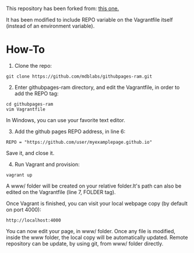 This repository has been forked from:
[this one.](https://github.com/kappataumu/vagrant-up-github-pages)

It has been modified to include REPO variable on the Vagrantfile itself (instead of an environment variable).

How-To
=====
1. Clone the repo:
 ```
 git clone https://github.com/mdblabs/githubpages-ram.git
 ```
2. Enter githubpages-ram directory, and edit the Vagrantfile, in order to add the REPO tag:
 ```
 cd githubpages-ram
 vim Vagrantfile
 ```
 In Windows, you can use your favorite text editor.

3. Add the github pages REPO address, in line 6:
 ```
 REPO = "https://github.com/user/myexamplepage.github.io"
 ```
 Save it, and close it.

4. Run Vagrant and provision:
 ```
 vagrant up
 ```
 A www/ folder will be created on your relative folder.It's path can also be edited on the Vagrantfile (line 7, FOLDER tag).

 Once Vagrant is finished, you can visit your local webpage copy (by default on port 4000):

 ```
 http://localhost:4000
 ``` 

You can now edit your page, in www/ folder. Once any file is modified, inside the www folder, the local copy will be automatically updated.
Remote repository can be update, by using git, from www/ folder directly.
